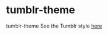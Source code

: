 tumblr-theme
============

tumblr-theme
See the Tumblr style [here](http://hungrycatisme.tumblr.com/)
